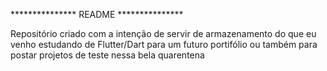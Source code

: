 *************** README ***************

Repositório criado com a intenção de servir de armazenamento do que eu venho estudando de Flutter/Dart para um futuro portifólio ou também para postar projetos de teste nessa bela quarentena